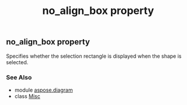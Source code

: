 ﻿---
title: no_align_box property
second_title: Aspose.Diagram for Python via .NET API References
description: 
type: docs
weight: 150
url: /python-net/aspose.diagram/misc/no_align_box/
is_root: false
---

## no_align_box property


Specifies whether the selection rectangle is displayed when the shape is selected.

### See Also
* module [aspose.diagram](../../)
* class [Misc](/diagram/python-net/aspose.diagram/misc)
